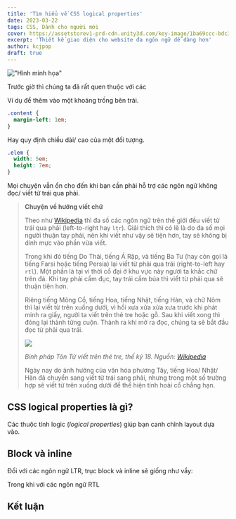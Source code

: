 ```yaml
---
title: 'Tìm hiểu về CSS logical properties'
date: 2023-03-22
tags: CSS, Dành cho người mới
cover: https://assetstorev1-prd-cdn.unity3d.com/key-image/1ba69ccc-bdc3-42bf-b108-5cae0b3678ef.png
excerpt: 'Thiết kế giao diện cho website đa ngôn ngữ dễ dàng hơn'
author: kcjpop
draft: true
---
```


!["Hình minh họa"](https://assetstorev1-prd-cdn.unity3d.com/key-image/1ba69ccc-bdc3-42bf-b108-5cae0b3678ef.png)

Trước giờ thì chúng ta đã rất quen thuộc với các

Ví dụ để thêm vào một khoảng trống bên trái.

```css
.content {
  margin-left: 1em;
}
```

Hay quy định chiều dài/ cao của một đối tượng.

```css
.elem {
  width: 5em;
  height: 7em;
}
```

Mọi chuyện vẫn ổn cho đến khi bạn cần phải hỗ trợ các ngôn ngữ không đọc/ viết từ trái qua phải.

> **Chuyện về hướng viết chữ**
>
> Theo như [Wikipedia](https://commons.wikimedia.org/wiki/File:Writing_directions_of_the_world.svg#/media/File:Writing_directions_of_the_world.svg) thì đa số các ngôn ngữ trên thế giới đều viết từ trái qua phải (left-to-right hay `ltr`). Giải thích thì có lẽ là do đa số mọi người thuận tay phải, nên khi viết như vậy sẽ tiện hơn, tay sẽ không bị dính mực vào phần vừa viết.
>
> Trong khi đó tiếng Do Thái, tiếng Ả Rập, và tiếng Ba Tư (hay còn gọi là tiếng Farsi hoặc tiếng Persia) lại viết từ phải qua trái (right-to-left hay `rtl`). Một phần là tại vì thời cổ đại ở khu vực này người ta khắc chữ trên đá. Khi tay phải cầm đục, tay trái cầm búa thì viết từ phải qua sẽ thuận tiện hơn.
>
> Riêng tiếng Mông Cổ, tiếng Hoa, tiếng Nhật, tiếng Hàn, và chữ Nôm thì lại viết từ trên xuống dưới, vì hồi xưa xửa xừa xưa trước khi phát minh ra giấy, người ta viết trên thẻ tre hoặc gỗ. Sau khi viết xong thì đóng lại thành từng cuộn. Thành ra khi mở ra đọc, chúng ta sẽ bắt đầu đọc từ phải qua trái.
>
> ![](https://upload.wikimedia.org/wikipedia/commons/9/94/Bamboo_book_-_binding_-_UCR.jpg)
>
> _Binh pháp Tôn Tử viết trên thẻ tre, thế kỷ 18. Nguồn: [Wikipedia](https://commons.wikimedia.org/wiki/File:Bamboo_book_-_binding_-_UCR.jpg#/media/File:Bamboo_book_-_binding_-_UCR.jpg)_
>
> Ngày nay do ảnh hưởng của văn hóa phương Tây, tiếng Hoa/ Nhật/ Hàn đã chuyển sang viết từ trái sang phải, nhưng trong một số trường hợp sẽ viết từ trên xuống dưới để thể hiện tính hoài cổ chẳng hạn.

## CSS logical properties là gì?

Các thuộc tính logic (_logical properties_) giúp bạn canh chỉnh layout dựa vào.

## Block và inline

Đối với các ngôn ngữ LTR, trục block và inline sẽ giống như vầy:

Trong khi với các ngôn ngữ RTL

## Kết luận
